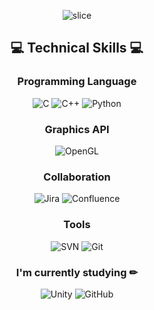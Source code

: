 <div align=center>
  
![slice](https://capsule-render.vercel.app/api?type=slice&color=auto&height=200&text=Jin&fontAlign=70&rotate=13&fontAlignY=25&desc=seize%20a%20day!&descAlign=70.&descAlignY=44)
</div>

<div align=center>

## 💻 Technical Skills 💻
### Programming Language
![C](https://img.shields.io/badge/C-A8B9CC.svg?&style=for-the-bacge&logo=C&logoColor=white)
![C++](https://img.shields.io/badge/C++-00599C.svg?&style=for-the-bacge&logo=C%2B%2B&logoColor=white)
 ![Python](https://img.shields.io/badge/Python-3776AB.svg?&style=for-the-bacge&logo=Python&logoColor=white)

### Graphics API
![OpenGL](https://img.shields.io/badge/OpenGL-5586A4.svg?&style=for-the-bacge&logo=OpenGL&logoColor=white)

### Collaboration
![Jira](https://img.shields.io/badge/Jira-0052CC.svg?&style=for-the-bacge&logo=Jira&logoColor=white)
![Confluence](https://img.shields.io/badge/Confluence-172B4D.svg?&style=for-the-bacge&logo=Confluence&logoColor=white)
  
### Tools
![SVN](https://img.shields.io/badge/SVN-4495D1.svg?&style=for-the-bacge&logo=Svn&logoColor=white)
![Git](https://img.shields.io/badge/Git-F05032.svg?&style=for-the-bacge&logo=Git&logoColor=white)

### I'm currently studying ✏

![Unity](https://img.shields.io/badge/Unity-FFFFFF.svg?&style=for-the-bacge&logo=Unity&logoColor=white)
![GitHub](https://img.shields.io/badge/GitHub-181717.svg?&style=for-the-bacge&logo=GitHub&logoColor=white)
</div>
